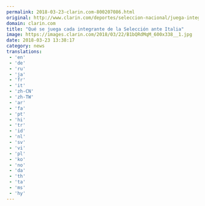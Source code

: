 ```yaml
---
permalink: 2018-03-23-clarin.com-800207086.html
original: http://www.clarin.com/deportes/seleccion-nacional/juega-integrante-seleccion-italia_0_BkH8QAWqz.html
domain: clarin.com
title: "Qué se juega cada integrante de la Selección ante Italia"
image: https://images.clarin.com/2018/03/22/B1bQRdMqM_600x338__1.jpg
date: 2018-03-23 13:38:17
category: news
translations: 
 - 'en'
 - 'de'
 - 'ru'
 - 'ja'
 - 'fr'
 - 'it'
 - 'zh-CN'
 - 'zh-TW'
 - 'ar'
 - 'fa'
 - 'pt'
 - 'hi'
 - 'tr'
 - 'id'
 - 'nl'
 - 'sv'
 - 'vi'
 - 'pl'
 - 'ko'
 - 'no'
 - 'da'
 - 'th'
 - 'ta'
 - 'ms'
 - 'hy'
---
```


